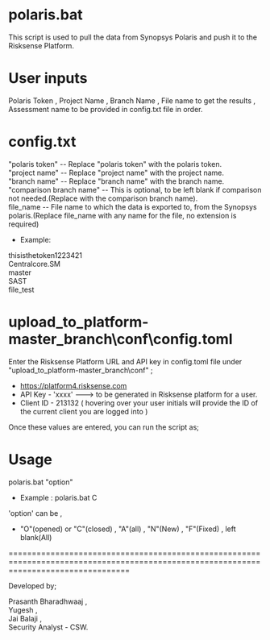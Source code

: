 # polaris.bat

This script is used to pull the data from Synopsys Polaris and push it to the Risksense Platform.

# User inputs

Polaris Token , Project Name , Branch Name , File name to get the results , Assessment name to be provided in config.txt file in order.

# config.txt 

"polaris token" -- Replace "polaris token" with the polaris token.</br>
"project name" -- Replace "project name" with the project name.</br>
"branch name" -- Replace "branch name" with the branch name.</br>
"comparison branch name" -- This is optional, to be left blank if comparison not needed.(Replace <comparison branch name> with the comparison branch name).</br>
file_name -- File name to which the data is exported to, from the Synopsys polaris.(Replace file_name with any name for the file, no extension is required)</br>


 * Example:
  
thisisthetoken1223421 </br>
Centralcore.SM </br>
master </br>
SAST </br>
file_test </br>

  
  
# upload_to_platform-master_branch\conf\config.toml

Enter the Risksense Platform URL and API key in config.toml file under "upload_to_platform-master_branch\conf" ; 

* https://platform4.risksense.com 
* API Key - 'xxxx'   ---> to be generated in Risksense platform for a user.
* Client ID - 213132 ( hovering over your user initials will provide the ID of the current client you are logged into )


Once these values are entered, you can run the script as;

# Usage 

polaris.bat "option"
  
  * Example : polaris.bat C

'option' can be , 

* "O"(opened) or "C"(closed) , "A"(all) , "N"(New) , "F"(Fixed) , left blank(All)

======================================================================================================================================

Developed by;

Prasanth Bharadhwaaj ,</br>
Yugesh ,</br>
Jai Balaji ,</br>
Security Analyst - CSW.
